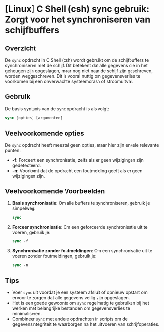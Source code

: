 # [Linux] C Shell (csh) sync gebruik: Zorgt voor het synchroniseren van schijfbuffers

## Overzicht
De `sync` opdracht in C Shell (csh) wordt gebruikt om de schijfbuffers te synchroniseren met de schijf. Dit betekent dat alle gegevens die in het geheugen zijn opgeslagen, maar nog niet naar de schijf zijn geschreven, worden weggeschreven. Dit is vooral nuttig om gegevensverlies te voorkomen bij een onverwachte systeemcrash of stroomuitval.

## Gebruik
De basis syntaxis van de `sync` opdracht is als volgt:

```csh
sync [opties] [argumenten]
```

## Veelvoorkomende opties
De `sync` opdracht heeft meestal geen opties, maar hier zijn enkele relevante punten:

- **-f**: Forceert een synchronisatie, zelfs als er geen wijzigingen zijn gedetecteerd.
- **-n**: Voorkomt dat de opdracht een foutmelding geeft als er geen wijzigingen zijn.

## Veelvoorkomende Voorbeelden

1. **Basis synchronisatie**:
   Om alle buffers te synchroniseren, gebruik je simpelweg:
   ```csh
   sync
   ```

2. **Forceer synchronisatie**:
   Om een geforceerde synchronisatie uit te voeren, gebruik je:
   ```csh
   sync -f
   ```

3. **Synchronisatie zonder foutmeldingen**:
   Om een synchronisatie uit te voeren zonder foutmeldingen, gebruik je:
   ```csh
   sync -n
   ```

## Tips
- Voer `sync` uit voordat je een systeem afsluit of opnieuw opstart om ervoor te zorgen dat alle gegevens veilig zijn opgeslagen.
- Het is een goede gewoonte om `sync` regelmatig te gebruiken bij het werken met belangrijke bestanden om gegevensverlies te minimaliseren.
- Combineer `sync` met andere opdrachten in scripts om de gegevensintegriteit te waarborgen na het uitvoeren van schrijfoperaties.